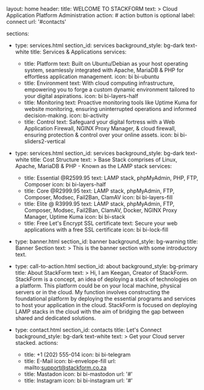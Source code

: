 layout: home
header:
  title: WELCOME TO STACKFORM
  text: >
    Cloud Application Platform Administration
  action: # action button is optional
    label: connect
    url: '#contacts'

sections:
  - type: services.html
    section_id: services
    background_style: bg-dark text-white
    title: Services & Applications
    services:
      - title: Platform
        text: Built on Ubuntu/Debian as your host operating system, seamlessly integrated with Apache, MariaDB & PHP for effortless application management.
        icon: bi bi-ubuntu
      - title: Environment
        text: With cloud computing infrastructure, empowering you to forge a custom dynamic environment tailored to your digital aspirations.
        icon: bi bi-layers-half
      - title: Monitoring
        text: Proactive monitoring tools like Uptime Kuma for website monitoring, ensuring uninterrupted operations and informed decision-making.
        icon: bi-activity
      - title: Control
        text: Safeguard your digital fortress with a Web Application Firewall, NGINX Proxy Manager, & cloud firewall, ensuring protection & control over your online assets.
        icon: bi bi-sliders2-vertical

  - type: services.html
    section_id: services
    background_style: bg-dark text-white
    title: Cost Structure
    text: >
      Base Stack comprises of Linux, Apache, MariaDB & PHP - Known as the LAMP stack
    services:
      - title: Essential @R2599.95
        text: LAMP stack, phpMyAdmin, PHP, FTP, Composer
        icon: bi bi-layers-half
      - title: Core @R2999.95
        text: LAMP stack, phpMyAdmin, FTP, Composer, Modsec, Fail2Ban, ClamAV
        icon: bi bi-layers-fill
      - title: Elite @ R3999.95
        text: LAMP stack, phpMyAdmin, FTP, Composer, Modsec, Fail2Ban, ClamAV, Docker, NGINX Proxy Manager, Uptime Kuma
        icon: bi bi-stack
      - title: Free Let's Encrypt SSL certificate
        text: Secure your web applications with a free SSL certificate
        icon: bi bi-lock-fill

  - type: banner.html
    section_id: banner
    background_style: bg-warning
    title: Banner Section
    text: >
      This is the banner section with some introductory text.

  - type: call-to-action.html
    section_id: about
    background_style: bg-primary
    title: About StackForm
    text: >
      Hi, I am Keegan, Creator of StackForm.
      StackForm is a concept, an idea of deploying a stack of technologies on a platform. This platform could be on your local machine, physical servers or in the cloud.
      My function involves constructing the foundational platform by deploying the essential programs and services to host your application in the cloud.
      StackForm is focused on deploying LAMP stacks in the cloud with the aim of bridging the gap between shared and dedicated solutions.

  - type: contact.html
    section_id: contacts
    title: Let's Connect
    background_style: bg-dark text-white
    text: >
      Get your Cloud server stacked.
    actions:
      - title: +1 (202) 555-014
        icon: bi bi-telegram
      - title: E-Mail
        icon: bi-envelope-fill
        url: mailto:support@stackform.co.za
      - title: Mastadon
        icon: bi bi-mastodon
        url: '#'
      - title: Instagram
        icon: bi bi-instagram
        url: '#'
